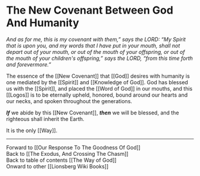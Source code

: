# The New Covenant Between God And Humanity

*And as for me, this is my covenant with them,” says the LORD: “My Spirit that is upon you, and my words that I have put in your mouth, shall not depart out of your mouth, or out of the mouth of your offspring, or out of the mouth of your children's offspring,” says the LORD, “from this time forth and forevermore.”*

The essence of the [[New Covenant]] that [[God]] desires with humanity is one mediated by the [[Spirit]] and [[Knowledge of God]]. God has blessed us with the [[Spirit]], and placed the [[Word of God]] in our mouths, and this [[Logos]] is to be eternally upheld, honored, bound around our hearts and our necks, and spoken throughout the generations. 

***If*** we abide by this [[New Covenant]], ***then*** we will be blessed, and the righteous shall inherit the Earth. 

It is the only [[Way]]. 

___

Forward to [[Our Response To The Goodness Of God]]  
Back to [[The Exodus, And Crossing The Chasm]]  
Back to table of contents [[The Way of God]]  
Onward to other [[Lionsberg Wiki Books]]  
